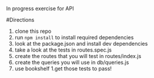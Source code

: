 In progress exercise for API

#Directions

1. clone this repo
1. run ```npm install``` to install required dependencies
1. look at the package.json and install dev dependencies
1. take a look at the tests in routes.spec.js
1. create the routes that you will test in routes/index.js
1. create the queries you will use in db/queries.js
1. use bookshelf
1.get those tests to pass!